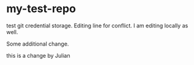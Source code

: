 # my-test-repo

test git credential storage. Editing line for conflict. I am editing locally as well.

Some additional change.

this is a change by Julian
